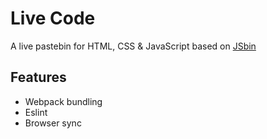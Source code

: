 # Live Code

A live pastebin for HTML, CSS & JavaScript based on [JSbin](http://jsbin.com/)

## Features
- Webpack bundling
- Eslint
- Browser sync
